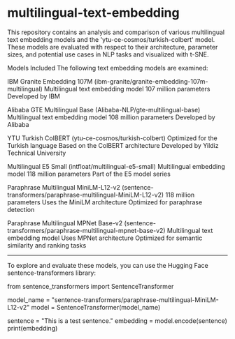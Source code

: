 # multilingual-text-embedding
This repository contains an analysis and comparison of various multilingual text embedding models and the 'ytu-ce-cosmos/turkish-colbert' model. These models are evaluated with respect to their architecture, parameter sizes, and potential use cases in NLP tasks and visualized with t-SNE.

Models Included
The following text embedding models are examined:

IBM Granite Embedding 107M (ibm-granite/granite-embedding-107m-multilingual)
Multilingual text embedding model
107 million parameters
Developed by IBM

Alibaba GTE Multilingual Base (Alibaba-NLP/gte-multilingual-base)
Multilingual text embedding model
108 million parameters
Developed by Alibaba

YTU Turkish ColBERT (ytu-ce-cosmos/turkish-colbert)
Optimized for the Turkish language
Based on the ColBERT architecture
Developed by Yildiz Technical University

Multilingual E5 Small (intfloat/multilingual-e5-small)
Multilingual embedding model
118 million parameters
Part of the E5 model series

Paraphrase Multilingual MiniLM-L12-v2 (sentence-transformers/paraphrase-multilingual-MiniLM-L12-v2)
118 million parameters
Uses the MiniLM architecture
Optimized for paraphrase detection

Paraphrase Multilingual MPNet Base-v2 (sentence-transformers/paraphrase-multilingual-mpnet-base-v2)
Multilingual text embedding model
Uses MPNet architecture
Optimized for semantic similarity and ranking tasks

-------------------------------------------------------------------------------------------------
To explore and evaluate these models, you can use the Hugging Face sentence-transformers library:

from sentence_transformers import SentenceTransformer

model_name = "sentence-transformers/paraphrase-multilingual-MiniLM-L12-v2"
model = SentenceTransformer(model_name)

sentence = "This is a test sentence."
embedding = model.encode(sentence)
print(embedding)
